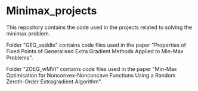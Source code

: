 # Minimax_projects
This repository contains the code used in the projects related to solving the minimax problem.

Folder "GEG_saddle" contains code files used in the paper "Properties of Fixed Points of Generalised Extra Gradient Methods Applied to Min-Max Problems".

Folder "ZOEG_wMVI" contains code files used in the paper "Min-Max Optimisation for Nonconvex-Nonconcave Functions Using a Random Zeroth-Order Extragradient Algorithm".
